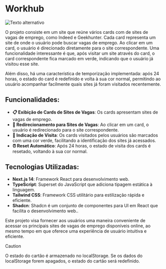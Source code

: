 # Workhub
![Texto alternativo](https://github.com/Rinpiki/vagas-hub/assets/74790193/fad807e6-94e1-4823-b400-4345563dd6a2)

O projeto consiste em um site que reúne vários cards com de sites de vagas de emprego, como Indeed e Geekhunter. Cada card representa um site de onde o usuário pode buscar vagas de emprego. Ao clicar em um card, o usuário é direcionado diretamente para o site correspondente. Uma funcionalidade interessante é que, após visitar um site através do card, o card correspondente fica marcado em verde, indicando que o usuário já visitou esse site. 

Além disso, há uma característica de temporização implementada: após 24 horas, o estado do card é redefinido e volta à sua cor normal, permitindo ao usuário acompanhar facilmente quais sites já foram visitados recentemente.

## Funcionalidades:

- **📋 Exibição de Cards de Sites de Vagas**: Os cards apresentam sites de vagas de emprego.
- **🔗 Redirecionamento para Sites de Vagas**: Ao clicar em um card, o usuário é redirecionado para o site correspondente.
- **👀 Indicação de Visita**: Os cards visitados pelos usuários são marcados com uma cor verde, facilitando a identificação dos sites já acessados.
- **⏰ Reset Automático**: Após 24 horas, o estado de visita dos cards é resetado, voltando à sua cor normal.

## Tecnologias Utilizadas:

- **Next.js 14**: Framework React para desenvolvimento web.
- **TypeScript**: Superset do JavaScript que adiciona tipagem estática à linguagem.
- **Tailwind CSS**: Framework CSS utilitário para estilização rápida e eficiente.
- **Shadcn**: Shadcn é um conjunto de componentes para UI em React que facilita o desenvolvimento web..

Este projeto visa fornecer aos usuários uma maneira conveniente de acessar os principais sites de vagas de emprego disponíveis online, ao mesmo tempo em que oferece uma experiência de usuário intuitiva e eficiente.

> [!CAUTION]
> O estado do cartão é armazenado no localStorage. Se os dados do localStorage forem apagados, o estado do cartão será redefinido.

